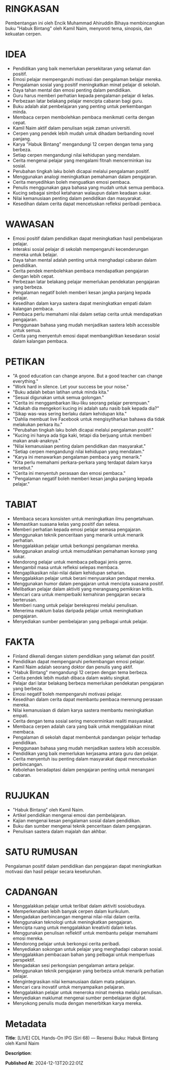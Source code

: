 # RINGKASAN
Pembentangan ini oleh Encik Muhammad Ahiruddin Bihaya membincangkan buku "Habuk Bintang" oleh Kamil Naim, menyoroti tema, sinopsis, dan kekuatan cerpen.

# IDEA
- Pendidikan yang baik memerlukan persekitaran yang selamat dan positif.
- Emosi pelajar mempengaruhi motivasi dan pengalaman belajar mereka.
- Pengalaman sosial yang positif meningkatkan minat pelajar di sekolah.
- Daya tahan mental dan emosi penting dalam pendidikan.
- Guru harus memberi perhatian kepada pengalaman pelajar di kelas.
- Perbezaan latar belakang pelajar mencipta cabaran bagi guru.
- Buku adalah alat pembelajaran yang penting untuk perkembangan minda.
- Membaca cerpen membolehkan pembaca menikmati cerita dengan cepat.
- Kamil Naim aktif dalam penulisan sejak zaman universiti.
- Cerpen yang pendek lebih mudah untuk dihadam berbanding novel panjang.
- Karya "Habuk Bintang" mengandungi 12 cerpen dengan tema yang berbeza.
- Setiap cerpen mengandungi nilai kehidupan yang mendalam.
- Cerita mengenai pelajar yang mengalami fitnah mencerminkan isu sosial.
- Perubahan tingkah laku boleh dicapai melalui pengalaman positif.
- Menggunakan analogi meningkatkan pemahaman dalam pengajaran.
- Cerita menyedihkan boleh menguatkan emosi pembaca.
- Penulis menggunakan gaya bahasa yang mudah untuk semua pembaca.
- Kucing sebagai simbol ketahanan walaupun dalam keadaan sukar.
- Nilai kemanusiaan penting dalam pendidikan dan masyarakat.
- Kesedihan dalam cerita dapat mencetuskan refleksi peribadi pembaca.

# WAWASAN
- Emosi positif dalam pendidikan dapat meningkatkan hasil pembelajaran pelajar.
- Interaksi sosial pelajar di sekolah mempengaruhi kecenderungan mereka untuk belajar.
- Daya tahan mental adalah penting untuk menghadapi cabaran dalam pendidikan.
- Cerita pendek membolehkan pembaca mendapatkan pengajaran dengan lebih cepat.
- Perbezaan latar belakang pelajar memerlukan pendekatan pengajaran yang berbeza.
- Pengalaman negatif boleh memberi kesan jangka panjang kepada pelajar.
- Kesedihan dalam karya sastera dapat meningkatkan empati dalam kalangan pembaca.
- Pembaca perlu memahami nilai dalam setiap cerita untuk mendapatkan pengajaran.
- Penggunaan bahasa yang mudah menjadikan sastera lebih accessible untuk semua.
- Cerita yang menyentuh emosi dapat membangkitkan kesedaran sosial dalam kalangan pembaca.

# PETIKAN
- "A good education can change anyone. But a good teacher can change everything."
- "Work hard in silence. Let your success be your noise."
- "Buku adalah beban latihan untuk minda kita."
- "Sesuai digunakan untuk semua golongan."
- "Cerita ini menggambarkan liku-liku seorang pelajar perempuan."
- "Adakah dia mengekori kucing ini adalah satu nasib baik kepada dia?"
- "Sikap was-was sering berlaku dalam kehidupan kita."
- "Dahlia membuat live Facebook untuk mengisytiharkan bahawa dia tidak melakukan perkara itu."
- "Perubahan tingkah laku boleh dicapai melalui pengalaman positif."
- "Kucing ini hanya ada tiga kaki, tetapi dia berjuang untuk memberi makan anak-anaknya."
- "Nilai kemanusiaan penting dalam pendidikan dan masyarakat."
- "Setiap cerpen mengandungi nilai kehidupan yang mendalam."
- "Karya ini menawarkan pengalaman pembaca yang menarik."
- "Kita perlu memahami perkara-perkara yang terdapat dalam karya tersebut."
- "Cerita ini menyentuh perasaan dan emosi pembaca."
- "Pengalaman negatif boleh memberi kesan jangka panjang kepada pelajar."

# TABIAT
- Membaca secara konsisten untuk meningkatkan ilmu pengetahuan.
- Memastikan suasana kelas yang positif dan selesa.
- Memberi perhatian kepada emosi pelajar semasa pengajaran.
- Menggunakan teknik penceritaan yang menarik untuk menarik perhatian.
- Menggalakkan pelajar untuk berkongsi pengalaman mereka.
- Menggunakan analogi untuk memudahkan pemahaman konsep yang sukar.
- Mendorong pelajar untuk membaca pelbagai jenis genre.
- Mengambil masa untuk refleksi selepas membaca.
- Mengaplikasikan nilai-nilai dalam kehidupan seharian.
- Menggalakkan pelajar untuk berani menyuarakan pendapat mereka.
- Menggunakan humor dalam pengajaran untuk mencipta suasana positif.
- Melibatkan pelajar dalam aktiviti yang merangsang pemikiran kritis.
- Mencari cara untuk memperbaiki kemahiran pengajaran secara berterusan.
- Memberi ruang untuk pelajar berekspresi melalui penulisan.
- Menerima maklum balas daripada pelajar untuk meningkatkan pengajaran.
- Menyediakan sumber pembelajaran yang pelbagai untuk pelajar.

# FAKTA
- Finland dikenali dengan sistem pendidikan yang selamat dan positif.
- Pendidikan dapat mempengaruhi perkembangan emosi pelajar.
- Kamil Naim adalah seorang doktor dan penulis yang aktif.
- "Habuk Bintang" mengandungi 12 cerpen dengan tema berbeza.
- Cerita pendek lebih mudah dibaca dalam waktu singkat.
- Pelajar dari latar belakang berbeza memerlukan pendekatan pengajaran yang berbeza.
- Emosi negatif boleh mempengaruhi motivasi pelajar.
- Kesedihan dalam cerita dapat membantu pembaca merenung perasaan mereka.
- Nilai kemanusiaan di dalam karya sastera membantu meningkatkan empati.
- Cerita dengan tema sosial sering mencerminkan realiti masyarakat.
- Membaca cerpen adalah cara yang baik untuk menggalakkan minat membaca.
- Pengalaman di sekolah dapat membentuk pandangan pelajar terhadap pendidikan.
- Penggunaan bahasa yang mudah menjadikan sastera lebih accessible.
- Pendidikan yang baik memerlukan kerjasama antara guru dan pelajar.
- Cerita menyentuh isu penting dalam masyarakat dapat mencetuskan perbincangan.
- Kebolehan beradaptasi dalam pengajaran penting untuk menangani cabaran.

# RUJUKAN
- "Habuk Bintang" oleh Kamil Naim.
- Artikel pendidikan mengenai emosi dan pembelajaran.
- Kajian mengenai kesan pengalaman sosial dalam pendidikan.
- Buku dan sumber mengenai teknik penceritaan dalam pengajaran.
- Penulisan sastera dalam majalah dan akhbar.

# SATU RUMUSAN
Pengalaman positif dalam pendidikan dan pengajaran dapat meningkatkan motivasi dan hasil pelajar secara keseluruhan.

# CADANGAN
- Menggalakkan pelajar untuk terlibat dalam aktiviti sosiobudaya.
- Memperkenalkan lebih banyak cerpen dalam kurikulum.
- Mengadakan perbincangan mengenai nilai-nilai dalam cerita.
- Menggunakan teknologi untuk meningkatkan pengajaran.
- Mencipta ruang untuk menggalakkan kreativiti dalam kelas.
- Menggunakan penulisan reflektif untuk membantu pelajar memahami emosi mereka.
- Mendorong pelajar untuk berkongsi cerita peribadi.
- Menyediakan sokongan untuk pelajar yang menghadapi cabaran sosial.
- Menggalakkan pembacaan bahan yang pelbagai untuk memperluas perspektif.
- Mengadakan sesi perkongsian pengalaman antara pelajar.
- Menggunakan teknik pengajaran yang berbeza untuk menarik perhatian pelajar.
- Mengintegrasikan nilai kemanusiaan dalam mata pelajaran.
- Mencari cara inovatif untuk menyampaikan pelajaran.
- Menggalakkan pelajar untuk meneroka minat mereka melalui penulisan.
- Menyediakan maklumat mengenai sumber pembelajaran digital.
- Menyokong penulis muda dengan menerbitkan karya mereka.

# Metadata
**Title**: [LIVE] CDL Hands-On IPG (Siri 68) — Resensi Buku: Habuk Bintang oleh Kamil Naim

**Description**: 

**Published At**: 2024-12-13T20:22:01Z